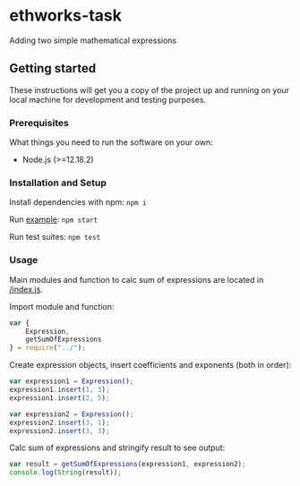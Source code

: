 # ethworks-task

Adding two simple mathematical expressions

## Getting started

These instructions will get you a copy of the project up and running on your local machine for development and testing purposes.

### Prerequisites

What things you need to run the software on your own:

- Node.js (>=12.18.2)

### Installation and Setup

Install dependencies with npm: ```npm i```

Run [example](example/index.js): ```npm start```

Run test suites: ```npm test```

### Usage

Main modules and function to calc sum of expressions are located in [/index.js](index.js).

Import module and function:

```js
var {
    Expression,
    getSumOfExpressions
} = require("../");
```

Create expression objects, insert coefficients and exponents (both in order):

```js
var expression1 = Expression();
expression1.insert(1, 3);
expression1.insert(2, 5);

var expression2 = Expression();
expression2.insert(3, 1);
expression2.insert(3, 3);
```

Calc sum of expressions and stringify result to see output:

```js
var result = getSumOfExpressions(expression1, expression2);
console.log(String(result));
```